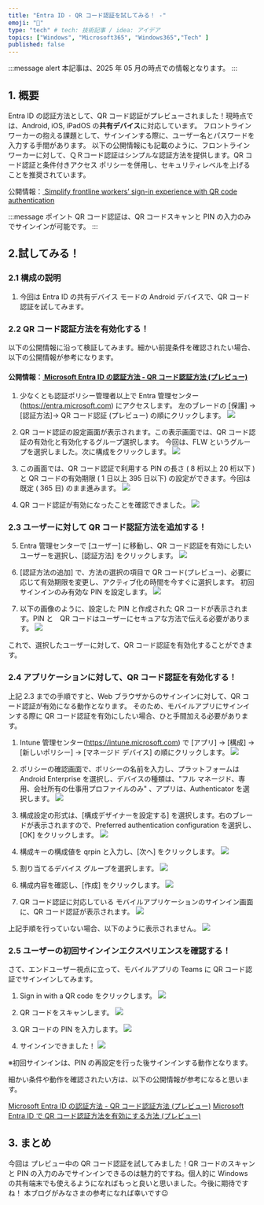 ```yaml
---
title: "Entra ID - QR コード認証を試してみる！ -"
emoji: "🚁"
type: "tech" # tech: 技術記事 / idea: アイデア
topics: ["Windows", "Microsoft365", "Windows365","Tech" ]
published: false
---
```


:::message alert
本記事は、2025 年 05 月の時点での情報となります。
:::

## 1. 概要
Entra ID の認証方法として、QR コード認証がプレビューされました！現時点では、Android, iOS, iPadOS の**共有デバイス**に対応しています。
フロントラインワーカーの抱える課題として、サインインする際に、ユーザー名とパスワードを入力する手間があります。
以下の公開情報にも記載のように、フロントラインワーカーに対して、ＱＲコード認証はシンプルな認証方法を提供します。QR コード認証と条件付きアクセス ポリシーを併用し、セキュリティレベルを上げることを推奨されています。


公開情報：[ Simplify frontline workers’ sign-in experience with QR code authentication ](https://techcommunity.microsoft.com/blog/microsoft-entra-blog/simplify-frontline-workers%E2%80%99-sign-in-experience-with-qr-code-authentication/3822034)


:::message
ポイント QR コード認証は、QR コードスキャンと PIN の入力のみでサインインが可能です。
:::


## 2.試してみる！

### 2.1 構成の説明
1. 今回は Entra ID の共有デバイス モードの Android デバイスで、QR コード認証を試してみます。


### 2.2 QR コード認証方法を有効化する！


以下の公開情報に沿って検証してみます。細かい前提条件を確認されたい場合、以下の公開情報が参考になります。
#### 公開情報：[ Microsoft Entra ID の認証方法 - QR コード認証方法 (プレビュー) ](https://techcommunity.microsoft.com/blog/microsoft-entra-blog/simplify-frontline-workers%E2%80%99-sign-in-experience-with-qr-code-authentication/3822034)

1. 少なくとも認証ポリシー管理者以上で Entra 管理センター (https://entra.microsoft.com) にアクセスします。
左のブレードの [保護] ->[認証方法]-> QR コード認証 (プレビュー) の順にクリックします。
![](https://storage.googleapis.com/zenn-user-upload/0440a92022f3-20250526.png)


2. QR コード認証の設定画面が表示されます。この表示画面では、QR コード認証の有効化と有効化するグループ選択します。
今回は、FLW というグループを選択しました。次に構成をクリックします。
![](https://storage.googleapis.com/zenn-user-upload/2257562b6e5a-20250526.png)


3. この画面では、QR コード認証で利用する PIN の長さ ( 8 桁以上 20 桁以下 ) と QR コードの有効期限 ( 1 日以上 395 日以下) の設定ができます。今回は既定 ( 365 日) のまま進みます。
![](https://storage.googleapis.com/zenn-user-upload/9dfea5e545a7-20250526.png)


4. QR コード認証が有効になったことを確認できました。
![](https://storage.googleapis.com/zenn-user-upload/88bcaac83342-20250526.png)

### 2.3 ユーザーに対して QR コード認証方法を追加する！

5. Entra 管理センターで [ユーザー] に移動し、QR コード認証を有効にしたいユーザーを選択し、[認証方法] をクリックします。
![](https://storage.googleapis.com/zenn-user-upload/2330d6bab684-20250527.png)

6. [認証方法の追加] で、方法の選択の項目で QR コード(プレビュー)、必要に応じて有効期限を変更し、アクティブ化の時間を今すぐに選択します。
初回サインインのみ有効な PIN を設定します。
![](https://storage.googleapis.com/zenn-user-upload/0dc4a2c12a17-20250527.png)


7. 以下の画像のように、設定した PIN と作成された QR コードが表示されます。PIN と　QR コードはユーザーにセキュアな方法で伝える必要があります。 
![](https://storage.googleapis.com/zenn-user-upload/f11af25c5bcf-20250527.png)

これで、選択したユーザーに対して、QR コード認証を有効化することができます。

### 2.4 アプリケーションに対して、QR コード認証を有効化する！
上記 2.3 までの手順ですと、Web ブラウザからのサインインに対して、QR コード認証が有効になる動作となります。
そのため、モバイルアプリにサインインする際に QR コード認証を有効にしたい場合、ひと手間加える必要があります。

1. Intune 管理センター(https://intune.microsoft.com) で [アプリ] -> [構成] -> [新しいポリシー] -> [マネージド デバイス] の順にクリックします。
![](https://storage.googleapis.com/zenn-user-upload/7da8c83e5614-20250527.png)

2. ポリシーの確認画面で、ポリシーの名前を入力し、プラットフォームは Android Enterprise を選択し、デバイスの種類は、"フル マネージド、専用、会社所有の仕事用プロファイルのみ" 、アプリは、Authenticator を選択します。
![](https://storage.googleapis.com/zenn-user-upload/e1a6b62171d5-20250527.png)

3. 構成設定の形式は、[構成デザイナーを設定する] を選択します。右のブレードが表示されますので、Preferred authentication configuration を選択し、[OK] をクリックします。
![](https://storage.googleapis.com/zenn-user-upload/de201da777aa-20250527.png)

4. 構成キーの構成値を qrpin と入力し、[次へ] をクリックします。
![](https://storage.googleapis.com/zenn-user-upload/1c339896dbf3-20250527.png)

5. 割り当てるデバイス グループを選択します。
![](https://storage.googleapis.com/zenn-user-upload/b478ad703d96-20250527.png)

6. 構成内容を確認し、[作成] をクリックします。
![](https://storage.googleapis.com/zenn-user-upload/ffbe649ffbfb-20250527.png)

7. QR コード認証に対応している モバイルアプリケーションのサインイン画面に、QR コード認証が表示されます。
![](https://storage.googleapis.com/zenn-user-upload/00de026f150f-20250527.jpg)

上記手順を行っていない場合、以下のように表示されません。
![](https://storage.googleapis.com/zenn-user-upload/b51087e2d8ad-20250528.jpg)

### 2.5 ユーザーの初回サインインエクスペリエンスを確認する！

さて、エンドユーザー視点に立って、モバイルアプリの Teams に QR コード認証でサインインしてみます。

1. Sign in with a QR code をクリックします。
![](https://storage.googleapis.com/zenn-user-upload/00de026f150f-20250527.jpg)

2. QR コードをスキャンします。
![](https://storage.googleapis.com/zenn-user-upload/42b81499862a-20250528.jpg)

3. QR コードの PIN を入力します。 
![](https://storage.googleapis.com/zenn-user-upload/9058d90c9bef-20250528.jpg)

4. サインインできました！
![](https://storage.googleapis.com/zenn-user-upload/eca410790795-20250528.jpg)

※初回サインインは、PIN の再設定を行った後サインインする動作となります。

細かい条件や動作を確認されたい方は、以下の公開情報が参考になると思います。

[Microsoft Entra ID の認証方法 - QR コード認証方法 (プレビュー)](https://learn.microsoft.com/ja-jp/entra/identity/authentication/concept-authentication-qr-code)
[Microsoft Entra ID で QR コード認証方法を有効にする方法 (プレビュー)](https://learn.microsoft.com/ja-jp/entra/identity/authentication/how-to-authentication-qr-code)



## 3. まとめ
今回は プレビュー中の QR コード認証を試してみました！QR コードのスキャンと PIN の入力のみでサインインできるのは魅力的ですね。個人的に Windows の共有端末でも使えるようになればもっと良いと思いました。今後に期待ですね！
本ブログがみなさまの参考になれば幸いです😉








